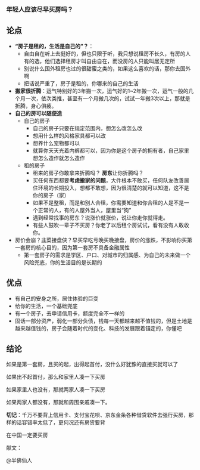 ### 年轻人应该尽早买房吗？



## 论点

- **“房子是租的，生活是自己的”？**：
  -  自由自在听上去挺好的，但也只限于听，我只想说租房不长久，有房的人有的选，他们选择租房才叫自由自在，而没房的人只能叫居无定所
  - 别说什么国外租房也过的很甜蜜之类的，如果这么喜欢的话，那你去国外啊
  - 把话说严重了，房子是租的，你哪来的自己的生活
- **搬家很折腾**：运气特别好的3年搬一次，运气好的1~2年搬一次，运气一般的几个月一次，依次类推，甚至有一个月搬几次的，试试一年搬3次以上，那就是折腾，身心俱疲。
- **自己的房可以随便造**
  - 自己的房子
    - 自己的房子只要在规定范围内，想怎么改怎么改
    - 想用什么样的风格家具都可以改
    - 想养什么宠物都可以
    - 就算你天天光着内裤都可以，因为你是这个房子的拥有者，自己家里想怎么造作就怎么造作
  - 租的房子
    - 租来的房子你敢拿来折腾吗？ **房东**让你折腾吗？
    - 买任何东西都要**考虑搬家的问题**，大件根本不敢买，任何队友改善居住环境的长期投入，想都不敢想，因为很清楚的就可以知道，这不是你的房子（家）
    - 如果不是整租，而是和别人合租，你需要知道和你合租的人是不是一个正常的人，有的人屋外当人，屋里当“狗”
    - 遇到经常找事的房东？说涨价就涨价，说让你走你就得走。
    - 有些人鼓吹一辈子不买房？你老了以后租个房试试，看有没有人敢收你。
- 房价会崩？韭菜接盘侠？早买早吃亏晚买晚接盘，房价的涨跌，不影响你买第一套房的核心目的，因为第一套房不具备金融属性
  - 第一套房子的需求是学区、户口、对城市的归属感、为自己的未来做一个风险兜底，你的生活目的是长期的



## 优点

- 有自己的安身之所，居住体验的巨变
- 给你的生活，一个基础兜底
- 有一个房子，去申请信用卡，额度完全不一样的
- 固话一部分资产，弱化一部分负债，钱每一天都越来越不值钱的，但是土地是越来越值钱的，房子会随着时代的变化、科技的发展跟着锚定的，你懂吧



## 结论

如果是第一套房，且买的起，出得起首付，没什么好犹豫的直接买就可以了

如果出不起首付，那么和家里人凑一下买房

如果家里人也没有，那就两家人凑一下买房

如果两家人都没有，那就和周围亲戚凑一下。

**切记**：千万不要背上信用卡、支付宝花呗、京东金条各种借贷软件去强行买房，那样的话容错率太低了，更何况还有房贷要背

在中国一定要买房



献文：

@半佛仙人
